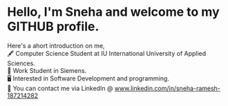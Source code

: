 # Hello, I'm Sneha and welcome to my GITHUB profile. 

Here's a ahort introduction on me, <br>
🖋️ Computer Science Student at IU International University of Applied Sciences.<br>
🏢 Work Student in Siemens. <br>
🖥️ Interested in Software Development and programming. <br>
🤝 You can contact me via LinkedIn @ www.linkedin.com/in/sneha-ramesh-187214282
